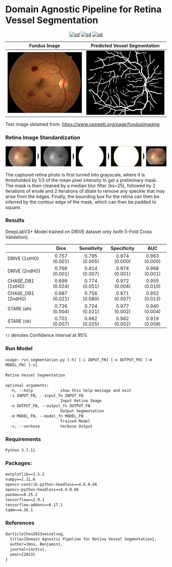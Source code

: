 # Domain Agnostic Pipeline for Retina Vessel Segmentation

<div align="center">

[![sd](https://img.shields.io/badge/Abstract-arXiv-red)](https://arxiv.org/abs/2302.09215)
[![sd](https://img.shields.io/badge/Demo-Streamlit-blue)](http://lazarus.ddns.net:8502)
[![sd](https://img.shields.io/badge/Model_Weights-download-orange)](checkpoints/README.md)

|          Fundus Image          |        Predicted Vessel Segmentation        | 
|:------------------------------:|:-------------------------------------------:|
| ![](assets/ret-hem250-304.jpg) | ![](assets/ret-hem250-304_segmentation.jpg) |

</div>

Test image obtained from: https://www.opsweb.org/page/fundusimaging

### Retina Image Standardization

<div align="center">

![](assets/retina_localization.png)

</div>

The captured retina photo is first turned into grayscale, where it is thresholded by 1/3 of the mean pixel intensity to get a preliminary mask. The mask is then cleaned by a median blur filter (ks=25), followed by 2 iterations of erode and 2 iterations of dilate to remove any speckle that may arise from the edges. Finally, the bounding box for the retina can then be inferred by the contour edge of the mask, which can then be padded to square.

### Results

DeepLabV3+ Model trained on DRIVE dataset only (with 5-Fold Cross Validation).

|                   |     Dice      |  Sensitivity  |  Specificity  |      AUC      |
|:------------------|:-------------:|:-------------:|:-------------:|:-------------:|
| DRIVE (1stHO)     | 0.757 (0.001) | 0.795 (0.005) | 0.974 (0.000) | 0.963 (0.000) | 
| DRIVE (2ndHO)     | 0.766 (0.001) | 0.814 (0.007) | 0.974 (0.001) | 0.968 (0.001) | 
| CHASE_DB1 (1stHO) | 0.699 (0.024) | 0.774 (0.051) | 0.972 (0.004) | 0.955 (0.010) | 
| CHASE_DB1 (2ndHO) | 0.687 (0.021) | 0.756 (0.080) | 0.971 (0.007) | 0.952 (0.013) | 
| STARE (ah)        | 0.726 (0.004) | 0.724 (0.021) | 0.977 (0.002) | 0.940 (0.004) |  
| STARE (vk)        | 0.701 (0.007) | 0.662 (0.025) | 0.982 (0.002) | 0.919 (0.008) | 

`()` denotes Confidence Interval at 95%

### Run Model
```
usage: run_segmentation.py [-h] [-i INPUT_FN] [-o OUTPUT_FN] [-m MODEL_FN] [-v]

Retina Vessel Segmentation

optional arguments:
  -h, --help            show this help message and exit
  -i INPUT_FN, --input_fn INPUT_FN
                        Input Retina Image
  -o OUTPUT_FN, --output_fn OUTPUT_FN
                        Output Segmentation
  -m MODEL_FN, --model_fn MODEL_FN
                        Trained Model
  -v, --verbose         Verbose Output
```

### Requirements

```
Python 3.7.11
```

### Packages:

```
matplotlib==3.5.2
numpy==1.21.6
opencv-contrib-python-headless==4.6.0.66
opencv-python-headless==4.6.0.66
pandas==0.25.2
tensorflow==2.9.1
tensorflow-addons==0.17.1
tqdm==4.36.1
```

### References

```
@article{hou2023vesselseg,
  title={Domain Agnostic Pipeline for Retina Vessel Segmentation},
  author={Hou, Benjamin},
  journal={arXiv},
  year={2023}
}
```
